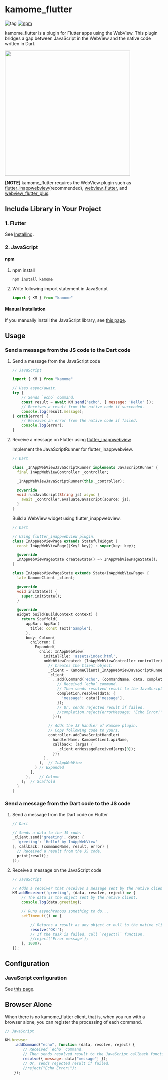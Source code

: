 # kamome_flutter

![tag](https://img.shields.io/github/v/tag/HituziANDO/kamome_flutter)
[![npm](https://img.shields.io/npm/v/kamome)](https://www.npmjs.com/package/kamome)

kamome_flutter is a plugin for Flutter apps using the WebView. This plugin bridges a gap between JavaScript in the WebView and the native code written
in Dart.

<img src="https://hituziando.github.io/kamome_flutter/README/illustration_flutter.png" width="400" />

**[NOTE]**
kamome_flutter requires the WebView plugin such as [flutter_inappwebview](https://pub.dev/packages/flutter_inappwebview)(recommended), [webview_flutter](https://pub.dev/packages/webview_flutter), and [webview_flutter_plus](https://pub.dev/packages/webview_flutter_plus).

## Include Library in Your Project

### 1. Flutter

See [Installing](https://pub.dev/packages/kamome_flutter/install).

### 2. JavaScript

#### npm

1. npm install
	
	```
	npm install kamome
	```

1. Write following import statement in JavaScript
	
	```javascript
	import { KM } from "kamome"
	```

#### Manual Installation

If you manually install the JavaScript library, see [this page](https://github.com/HituziANDO/kamome#manual-installation).

## Usage

### Send a message from the JS code to the Dart code

1. Send a message from the JavaScript code
	
	```javascript
	// JavaScript

	import { KM } from "kamome"

	// Uses async/await.
	try {
	    // Sends `echo` command.
	    const result = await KM.send('echo', { message: 'Hello' });
	    // Receives a result from the native code if succeeded.
	    console.log(result.message);
	} catch(error) {
	    // Receives an error from the native code if failed.
	    console.log(error);
	}
	```

1. Receive a message on Flutter using [flutter_inappwebview](https://pub.dev/packages/flutter_inappwebview)

	Implement the JavaScriptRunner for flutter_inappwebview.
	
	```dart
	// Dart

	class _InAppWebViewJavaScriptRunner implements JavaScriptRunner {
	  final InAppWebViewController _controller;

	  _InAppWebViewJavaScriptRunner(this._controller);

	  @override
	  void runJavaScript(String js) async {
	    await _controller.evaluateJavascript(source: js);
	  }
	}
	```

	Build a WebView widget using flutter_inappwebview.

	```dart
	// Dart

	// Using flutter_inappwebview plugin.
	class InAppWebViewPage extends StatefulWidget {
	  const InAppWebViewPage({Key? key}) : super(key: key);

	  @override
	  InAppWebViewPageState createState() => InAppWebViewPageState();
	}

	class InAppWebViewPageState extends State<InAppWebViewPage> {
	  late KamomeClient _client;

	  @override
	  void initState() {
	    super.initState();
	  }

	  @override
	  Widget build(BuildContext context) {
	    return Scaffold(
	      appBar: AppBar(
	        title: const Text('Sample'),
	      ),
	      body: Column(
	        children: [
	          Expanded(
	            child: InAppWebView(
	              initialFile: 'assets/index.html',
	              onWebViewCreated: (InAppWebViewController controller) {
	                // Creates the Client object.
	                _client = KamomeClient(_InAppWebViewJavaScriptRunner(controller));
	                _client
	                  ..add(Command('echo', (commandName, data, completion) {
	                    // Received `echo` command.
	                    // Then sends resolved result to the JavaScript callback function.
	                    completion.resolve(data: {
	                      'message': data!['message'],
	                    });
	                    // Or, sends rejected result if failed.
	                    //completion.reject(errorMessage: 'Echo Error!');
	                  }));

	                // Adds the JS handler of Kamome plugin.
	                // Copy following code to yours.
	                controller.addJavaScriptHandler(
	                  handlerName: KamomeClient.apiName,
	                  callback: (args) {
	                    _client.onMessageReceived(args[0]);
	                  });
	              },
	            ),	// InAppWebView
	          )	// Expanded
	        ],
	      ),	// Column
	    );	// Scaffold
	  }
	}
	```

### Send a message from the Dart code to the JS code

1. Send a message from the Dart code on Flutter

	```dart
	// Dart

	// Sends a data to the JS code.
	_client.send('greeting', data: {
	  'greeting': 'Hello! by InAppWebView'
	}, callback: (commandName, result, error) {
	  // Received a result from the JS code.
	  print(result);
	});
	```

1. Receive a message on the JavaScript code

	```javascript
	// JavaScript

	// Adds a receiver that receives a message sent by the native client.
	KM.addReceiver('greeting', (data, resolve, reject) => {
	    // The data is the object sent by the native client.
	    console.log(data.greeting);

	    // Runs asynchronous something to do...
	    setTimeout(() => {

	        // Returns a result as any object or null to the native client.
	        resolve('OK!');
	        // If the task is failed, call `reject()` function.
	        //reject('Error message');
	    }, 1000);
	});
	```

## Configuration

### JavaScript configuration

See [this page](https://github.com/HituziANDO/kamome#configuration).

## Browser Alone

When there is no kamome_flutter client, that is, when you run with a browser alone, you can register the processing of each command.

```javascript
// JavaScript

KM.browser
    .addCommand("echo", function (data, resolve, reject) {
        // Received `echo` command.
        // Then sends resolved result to the JavaScript callback function.
        resolve({ message: data["message"] });
        // Or, sends rejected result if failed.
        //reject("Echo Error!");
    });
```
